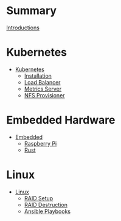 # Summary

[Introductions](./introductions.md)

# Kubernetes

- [Kubernetes]()
    - [Installation]()
    - [Load Balancer]()
    - [Metrics Server]()
    - [NFS Provisioner]()

# Embedded Hardware

- [Embedded](README.md)
    - [Raspberry Pi](embedded/rasppi.md)
    - [Rust](embedded/rust_embedded.md)

# Linux
- [Linux]()
    - [RAID Setup]()
    - [RAID Destruction]()
    - [Ansible Playbooks]()
